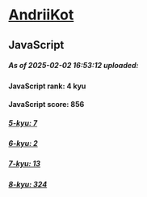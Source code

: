# [AndriiKot](https://www.codewars.com/users/AndriiKot) 

## JavaScript

##### As of 2025-02-02 16:53:12 uploaded:

#### JavaScript rank: 4 kyu

#### JavaScript score: 856

##### [5-kyu: 7](https://github.com/AndriiKot/JavaScript__CodeWars/tree/main/kyu-5)

##### [6-kyu: 2](https://github.com/AndriiKot/JavaScript__CodeWars/tree/main/kyu-6)

##### [7-kyu: 13](https://github.com/AndriiKot/JavaScript__CodeWars/tree/main/kyu-7)

##### [8-kyu: 324](https://github.com/AndriiKot/JavaScript__CodeWars/tree/main/kyu-8)


